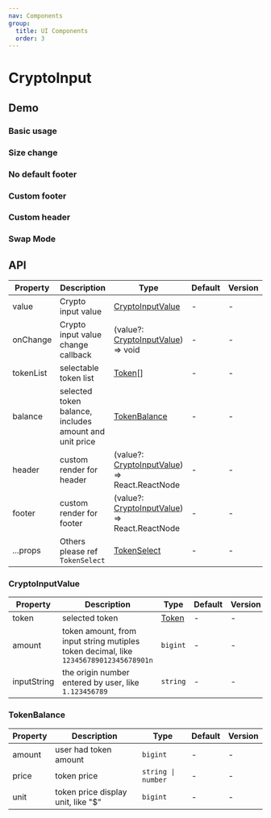 ```yaml
---
nav: Components
group:
  title: UI Components
  order: 3
---
```


# CryptoInput

## Demo

### Basic usage

<code src="./demos/basic.tsx"></code>

### Size change

<code src="./demos/sizeChange.tsx"></code>

### No default footer

<code src="./demos/noFooter.tsx"></code>

### Custom footer

<code src="./demos/customFooter.tsx"></code>

### Custom header

<code src="./demos/customHeader.tsx"></code>

### Swap Mode

<code src="./demos/swapMode.tsx"></code>

## API

| Property | Description | Type | Default | Version |
| --- | --- | --- | --- | --- |
| value | Crypto input value | [CryptoInputValue](#cryptoinputvalue) | - | - |
| onChange | Crypto input value change callback | (value?: [CryptoInputValue](#cryptoinputvalue)) => void | - | - |
| tokenList | selectable token list | [Token](/components/types-cn#token)[] | - | - |
| balance | selected token balance, includes amount and unit price | [TokenBalance](#tokenbalance) | - | - |
| header | custom render for header | (value?: [CryptoInputValue](#cryptoinputvalue)) => React.ReactNode | - | - |
| footer | custom render for footer | (value?: [CryptoInputValue](#cryptoinputvalue)) => React.ReactNode | - | - |
| ...props | Others please ref `TokenSelect` | [TokenSelect](/components/token-select#api) | - | - |

### CryptoInputValue

| Property | Description | Type | Default | Version |
| --- | --- | --- | --- | --- |
| token | selected token | [Token](/components/types-cn#token) | - | - |
| amount | token amount, from input string mutiples token decimal, like `123456789012345678901n` | `bigint` | - | - |
| inputString | the origin number entered by user, like `1.123456789` | `string` | - | - |

### TokenBalance

| Property | Description                        | Type               | Default | Version |
| -------- | ---------------------------------- | ------------------ | ------- | ------- |
| amount   | user had token amount              | `bigint`           | -       | -       |
| price    | token price                        | `string \| number` | -       | -       |
| unit     | token price display unit, like "$" | `bigint`           | -       | -       |
